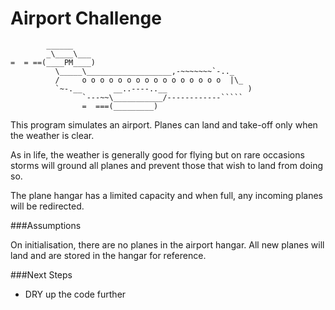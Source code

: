 Airport Challenge
=================

```
        ______
        _\____\___
=  = ==(____PM____)
          \_____\___________________,-~~~~~~~`-.._
          /     o o o o o o o o o o o o o o o o  |\_
          `~-.__       __..----..__                  )
                `---~~\___________/------------`````
                =  ===(_________)

```

This program simulates an airport. Planes can land and take-off only when the weather is clear. 

As in life, the weather is generally good for flying but on rare occasions storms will ground all planes and prevent those that wish to land from doing so.

The plane hangar has a limited capacity and when full, any incoming planes will be redirected.

###Assumptions

On initialisation, there are no planes in the airport hangar. All new planes will land and are stored in the hangar for reference. 

###Next Steps

- DRY up the code further
